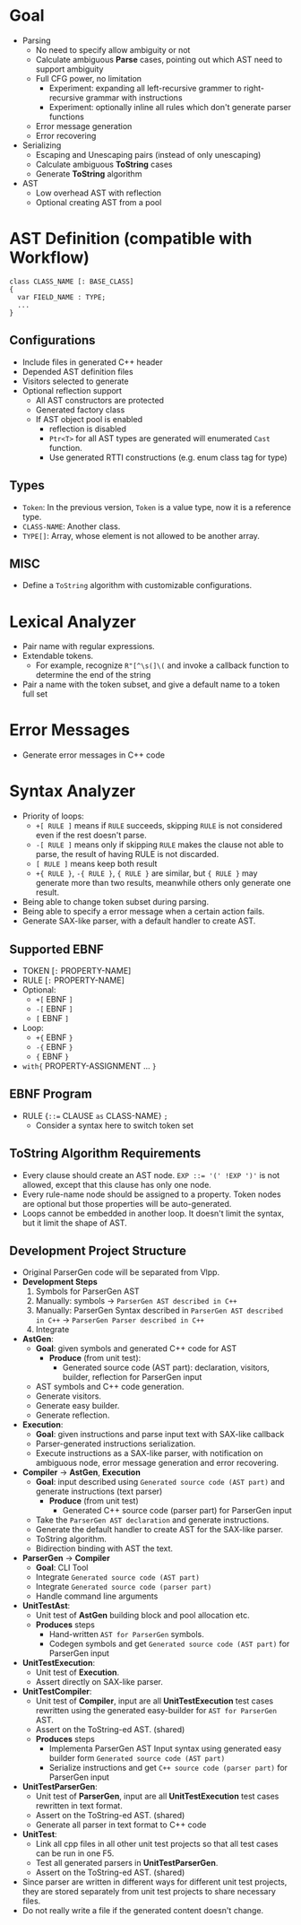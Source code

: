 # Goal

* Parsing
  * No need to specify allow ambiguity or not
  * Calculate ambiguous **Parse** cases, pointing out which AST need to support ambiguity
  * Full CFG power, no limitation
    * Experiment: expanding all left-recursive grammer to right-recursive grammar with instructions
    * Experiment: optionally inline all rules which don't generate parser functions
  * Error message generation
  * Error recovering
* Serializing
  * Escaping and Unescaping pairs (instead of only unescaping)
  * Calculate ambiguous **ToString** cases
  * Generate **ToString** algorithm
* AST
  * Low overhead AST with reflection
  * Optional creating AST from a pool

# AST Definition (compatible with Workflow)

```
class CLASS_NAME [: BASE_CLASS]
{
  var FIELD_NAME : TYPE;
  ...
}
```

## Configurations

- Include files in generated C++ header
- Depended AST definition files
- Visitors selected to generate
- Optional reflection support
  - All AST constructors are protected
  - Generated factory class
  - If AST object pool is enabled
    - reflection is disabled
    - `Ptr<T>` for all AST types are generated will enumerated `Cast` function.
    - Use generated RTTI constructions (e.g. enum class tag for type)

## Types

- `Token`: In the previous version, `Token` is a value type, now it is a reference type.
- `CLASS-NAME`: Another class.
- `TYPE[]`: Array, whose element is not allowed to be another array.

## MISC

- Define a `ToString` algorithm with customizable configurations.

# Lexical Analyzer

- Pair name with regular expressions.
- Extendable tokens.
  - For example, recognize `R"[^\s(]\(` and invoke a callback function to determine the end of the string
- Pair a name with the token subset, and give a default name to a token full set

# Error Messages

- Generate error messages in C++ code

# Syntax Analyzer

- Priority of loops:
  - `+[ RULE ]` means if `RULE` succeeds, skipping `RULE` is not considered even if the rest doesn't parse.
  - `-[ RULE ]` means only if skipping `RULE` makes the clause not able to parse, the result of having RULE is not discarded.
  - `[ RULE ]` means keep both result
  - `+{ RULE }`, `-{ RULE }`, `{ RULE }` are similar, but `{ RULE }` may generate more than two results, meanwhile others only generate one result.
- Being able to change token subset during parsing.
- Being able to specify a error message when a certain action fails.
- Generate SAX-like parser, with a default handler to create AST.

## Supported EBNF

- TOKEN [`:` PROPERTY-NAME]
- RULE [`:` PROPERTY-NAME]
- Optional:
  - `+[` EBNF `]`
  - `-[` EBNF `]`
  - `[` EBNF `]`
- Loop:
  - `+{` EBNF `}`
  - `-{` EBNF `}`
  - `{` EBNF `}`
- `with{` PROPERTY-ASSIGNMENT ... `}`
 
## EBNF Program

- RULE {`::=` CLAUSE `as` CLASS-NAME} `;`
  - Consider a syntax here to switch token set

## ToString Algorithm Requirements
- Every clause should create an AST node. `EXP ::= '(' !EXP ')'` is not allowed, except that this clause has only one node.
- Every rule-name node should be assigned to a property. Token nodes are optional but those properties will be auto-generated.
- Loops cannot be embedded in another loop. It doesn't limit the syntax, but it limit the shape of AST.

## Development Project Structure
- Original ParserGen code will be separated from Vlpp.
- **Development Steps**
  1. Symbols for ParserGen AST
  2. Manually: symbols -> `ParserGen AST described in C++`
  3. Manually: ParserGen Syntax described in `ParserGen AST described in C++` -> `ParserGen Parser described in C++`
  4. Integrate
- **AstGen**:
  - **Goal**: given symbols and generated C++ code for AST
    - **Produce** (from unit test):
      - Generated source code (AST part): declaration, visitors, builder, reflection for ParserGen input
  - AST symbols and C++ code generation.
  - Generate visitors.
  - Generate easy builder.
  - Generate reflection.
- **Execution**:
  - **Goal**: given instructions and parse input text with SAX-like callback
  - Parser-generated instructions serialization.
  - Execute instructions as a SAX-like parser, with notification on ambiguous node, error message generation and error recovering.
- **Compiler** -> **AstGen**, **Execution**
  - **Goal**: input described using `Generated source code (AST part)` and generate instructions (text parser)
    - **Produce** (from unit test)
      - Generated C++ source code (parser part) for ParserGen input
  - Take the `ParserGen AST declaration` and generate instructions.
  - Generate the default handler to create AST for the SAX-like parser.
  - ToString algorithm.
  - Bidirection binding with AST the text.
- **ParserGen** -> **Compiler**
  - **Goal**: CLI Tool
  - Integrate `Generated source code (AST part)`
  - Integrate `Generated source code (parser part)`
  - Handle command line arguments
- **UnitTestAst**:
  - Unit test of **AstGen** building block and pool allocation etc.
  - **Produces** steps
    - Hand-written `AST for ParserGen` symbols.
    - Codegen symbols and get `Generated source code (AST part)` for ParserGen input
- **UnitTestExecution**:
  - Unit test of **Execution**.
  - Assert directly on SAX-like parser.
- **UnitTestCompiler**:
  - Unit test of **Compiler**, input are all **UnitTestExecution** test cases rewritten using the generated easy-builder for `AST for ParserGen` AST.
  - Assert on the ToString-ed AST. (shared)
  - **Produces** steps
    - Implementa ParserGen AST Input syntax using generated easy builder form `Generated source code (AST part)`
    - Serialize instructions and get `C++ source code (parser part)` for ParserGen input
- **UnitTestParserGen**:
  - Unit test of **ParserGen**, input are all **UnitTestExecution** test cases rewritten in text format.
  - Assert on the ToString-ed AST. (shared)
  - Generate all parser in text format to C++ code
- **UnitTest**:
  - Link all cpp files in all other unit test projects so that all test cases can be run in one F5.
  - Test all generated parsers in **UnitTestParserGen**.
  - Assert on the ToString-ed AST. (shared)
- Since parser are written in different ways for different unit test projects, they are stored separately from unit test projects to share necessary files.
- Do not really write a file if the generated content doesn't change.

